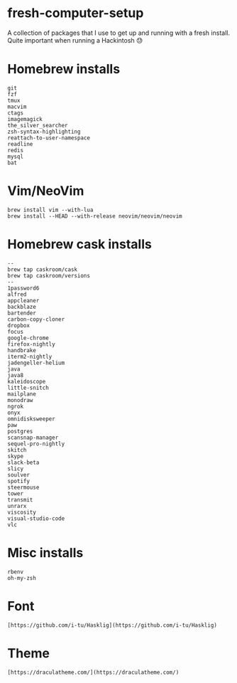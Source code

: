 # fresh-computer-setup
A collection of packages that I use to get up and running with a fresh install. Quite important when running a Hackintosh :sweat:

# Homebrew installs

```
git 
fzf
tmux
macvim
ctags
imagemagick
the_silver_searcher
zsh-syntax-highlighting
reattach-to-user-namespace
readline
redis
mysql
bat
```

# Vim/NeoVim

```
brew install vim --with-lua
brew install --HEAD --with-release neovim/neovim/neovim
```

# Homebrew cask installs

```
--
brew tap caskroom/cask
brew tap caskroom/versions
--
1password6
alfred
appcleaner
backblaze
bartender
carbon-copy-cloner
dropbox
focus
google-chrome
firefox-nightly
handbrake
iterm2-nightly
jadengeller-helium
java
java8
kaleidoscope
little-snitch
mailplane
monodraw
ngrok
onyx
omnidisksweeper
paw
postgres
scansnap-manager
sequel-pro-nightly
skitch
skype
slack-beta
slicy
soulver
spotify
steermouse
tower
transmit
unrarx
viscosity
visual-studio-code
vlc
```

# Misc installs

```
rbenv
oh-my-zsh
```

# Font
```
[https://github.com/i-tu/Hasklig](https://github.com/i-tu/Hasklig)
```

# Theme
```
[https://draculatheme.com/](https://draculatheme.com/)
```
